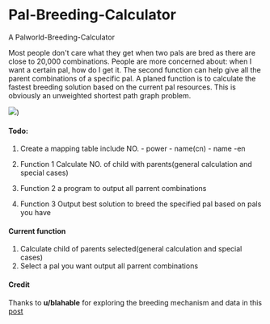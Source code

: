 # Pal-Breeding-Calculator

A  Palworld-Breeding-Calculator

Most people don't care what they get when two pals are bred as there are close to 20,000 combinations. People are more concerned about: when I want a certain pal, how do I get it. The second function can help give all the parent combinations of a specific pal.
A planed function is to calculate the fastest breeding solution based on the current pal resources. This is obviously an unweighted shortest path graph problem.

![](https://cdn.mos.cms.futurecdn.net/jrsca3q3Ki7T8iJMUfuwvP-650-80.jpg))
#### Todo:

1. Create a mapping table include NO.  - power - name(cn) - name -en

2. Function 1 Calculate NO. of child with parents(general calculation and special cases)

3. Function 2 a program to output all parrent combinations 

4. Function 3 Output best solution to breed the specified pal based on pals you have
   
#### Current function

1. Calculate child of parents selected(general calculation and special cases)
2. Select a pal you want output all parrent combinations 
#### Credit

Thanks to **u/blahable** for exploring the breeding mechanism and data in this [post](https://www.reddit.com/r/Palworld/comments/19d98ws/spreadsheet_all_breeding_combinations_datamined/)
